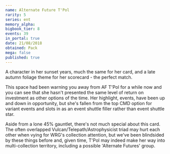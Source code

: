 ```yaml
---
name: Alternate Future T'Pol
rarity: 5
series: ent
memory_alpha:
bigbook_tier: 8
events: 39
in_portal: true
date: 21/08/2018
obtained: Pack
mega: false
published: true
---
```


A character in her sunset years, much the same for her card, and a late autumn foliage theme for her scorecard - the perfect match.

This space had been warning you away from AF T'Pol for a while now and you can see that she hasn't presented the same level of return on investment as other options of the time. Her highlight, events, have been up and down in opportunity, but she's fallen from the top CMD option for variant events and slots in as an event shuttle filler rather than event shuttle star.

Aside from a lone 45% gauntlet, there's not much special about this card. The often overlapped Vulcan/Telepath/Astrophysicist triad may hurt each other when vying for WRG's collection attention, but we've been blindsided by these things before and, given time, T'Pol may indeed make her way into multi-collection territory, including a possible 'Alternate Futures' group.

